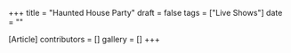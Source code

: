 +++
title = "Haunted House Party"
draft = false
tags = ["Live Shows"]
date = ""

[Article]
contributors = []
gallery = []
+++